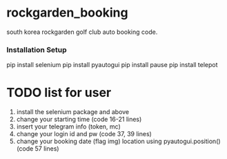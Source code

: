 # rockgarden_booking
south korea rockgarden golf club auto booking code.

### Installation Setup
pip install selenium
pip install pyautogui
pip install pause
pip install telepot

# TODO list for user
1) install the selenium package and above 
2) change your starting time (code 16-21 lines)
3) insert your telegram info (token, mc)
4) change your login id and pw (code 37, 39 lines)
5) change your booking date (flag img) location using pyautogui.position() (code 57 lines)
